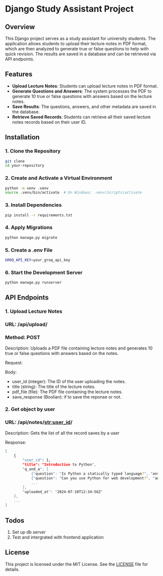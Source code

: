 # Django Study Assistant Project

## Overview

This Django project serves as a study assistant for university students. The application allows students to upload their lecture notes in PDF format, which are then analyzed to generate true or false questions to help with quick revision. The results are saved in a database and can be retrieved via API endpoints.

## Features

- **Upload Lecture Notes**: Students can upload lecture notes in PDF format.
- **Generate Questions and Answers**: The system processes the PDF to generate 10 true or false questions with answers based on the lecture notes.
- **Save Results**: The questions, answers, and other metadata are saved in the database.
- **Retrieve Saved Records**: Students can retrieve all their saved lecture notes records based on their user ID.

## Installation

### 1. Clone the Repository

```bash
git clone 
cd your-repository
```

### 2. Create and Activate a Virtual Environment

```bash 
python -m venv .venv
source .venv/bin/activate  # On Windows: .venv\Scripts\activate
```

### 3. Install Dependencies
```bash
pip install -r requirements.txt
```

### 4. Apply Migrations
```bash
python manage.py migrate
```

### 5. Create a .env File
```bash
GROQ_API_KEY=your_groq_api_key
```
### 6. Start the Development Server
```bash
python manage.py runserver
```

## API Endpoints

### 1. Upload Lecture Notes
### URL: /api/upload/
### Method: POST
Description: Uploads a PDF file containing lecture notes and generates 10 true or false questions with answers based on the notes.

Request:

Body:
- user_id (integer): The ID of the user uploading the notes.
- title (string): The title of the lecture notes.
- pdf_file (file): The PDF file containing the lecture notes.
- save_response (Boolian): if to save the reponse or not.

### 2. Get object by user
### URL: /api/notes/<str:user_id>/
Description: Gets the list of all the record saves by a user

Response:
```bash
[
    {
        "user_id": 1,
        "title": "Introduction to Python",
        "q_and_a": [
            {"question": "Is Python a statically typed language?", "answer": "False"},
            {"question": "Can you use Python for web development?", "answer": "True"},
            ...
        ],
        "uploaded_at": "2024-07-10T12:34:56Z"
    },
    ...
]
```

## Todos
1. Set up db server
2. Test and intergrated with frontend application 


## License

This project is licensed under the MIT License. See the [LICENSE](LICENSE) file for details.

